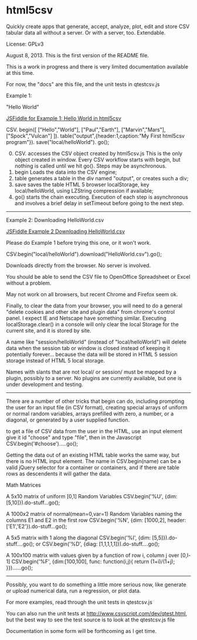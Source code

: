 html5csv
========

Quickly create apps that generate, accept, analyze, plot, edit and store CSV tabular data all without a server.  Or with a server, too.  Extendable.

License: GPLv3

August 8, 2013. This is the first version of the README file.  

This is a work in progress and there is very limited documentation available
at this time.  

For now, the "docs" are this file, and the unit tests in qtestcsv.js

Example 1:

"Hello World"  

<a href="http://jsfiddle.net/DrPaulBrewer/zHN7g/">JSFiddle for Example 1: Hello World in html5csv</a>

CSV.
  begin([
   ["Hello","World"],
   ["Paul","Earth"],
   ["Marvin","Mars"],
   ["Spock","Vulcan"]
         ]).
  table("output",{header:1,caption:"My First html5csv program"}).
  save("local/helloWorld").
  go();

0. CSV. accesses the CSV object created by html5csv.js  This is the only object
created in window. Every CSV workflow starts with begin, but nothing is called
until we hit go(). Steps may be asynchronous. 
1. begin Loads the data into the CSV engine;
2. table generates a table in the div named "output", or creates such a div;
3. save saves the table HTML 5 browser localStorage, key local/helloWorld, 
using LZString compression if available; 
4. go() starts the chain executing.  Execution of each step is asynchronous
and involves a brief delay in setTimeout before going to the next step.

<hr />

Example 2: Downloading HelloWorld.csv

<a href="http://jsfiddle.net/DrPaulBrewer/dzPZP/">JSFiddle Example 2 Downloading HelloWorld.csv</a>

Please do Example 1 before trying this one, or it won't work.

CSV.begin("local/helloWorld").download("HelloWorld.csv").go();

Downloads directly from the browser.  No server is involved. 

You should be able to send the CSV file to OpenOffice Spreadsheet or Excel
without a problem.

May not work on all browsers, but recent Chrome and Firefox seem ok.

Finally, to clear the data from your browser, you will need to do a general 
"delete cookies and other site and plugin data" from chrome's control panel.
I expect IE and Netscape have something similar.  Executing localStorage.clear()
in a console will only clear the local Storage for the current site, and it is
stored by site.

A name like "session/helloWorld" (instead of "local/helloWorld") will delete
data when the session tab or window is closed instead of keeping it potentially
forever... because the data will be stored in HTML 5 session storage instead
of HTML 5 local storage.  

Names with slants that are not local/ or session/ must be mapped by a plugin,
possibly to a server.  No plugins are currently available, but one is under
development and testing.

<hr />

There are a number of other tricks that begin can do, including prompting the
user for an input file (in CSV format), creating special arrays of uniform
or normal random variables, arrays prefilled with zero, a number, or
a diagonal, or generated by a user supplied function.

to get a file of CSV data from the user
  in the HTML, use an input element give it id "choose" and type "file",
  then in the Javascript
     CSV.begin('#choose').....go();

Getting the data out of an existing HTML table works the same way,
but there is no HTML input element.  The name in CSV.begin(name) can be
a valid jQuery selector for a container or containers, and if there are 
table rows as descendents it will gather the data.

Math Matrices

A 5x10 matrix of uniform [0,1] Random Variables
  CSV.begin('%U', {dim: [5,10]}).do-stuff...go();

A 1000x2 matrix of normal(mean=0,var=1) Random Variables
naming the columns E1 and E2 in the first row
  CSV.begin('%N', {dim: [1000,2], header:['E1','E2'}).do-stuff...go();

A 5x5 matrix with 1 along the diagonal
  CSV.begin('%I', {dim: [5,5]}).do-stuff....go();
or
  CSV.begin('%D', {diag: [1,1,1,1,1]}).do-stuff....go();

A 100x100 matrix with values given by a function of row i, column j over [0,l-1]
  CSV.begin('%F', {dim:[100,100], func: function(i,j){ return (1+i)/(1+j); }})......go();

<hr />

Possibly, you want to do something a little more serious now,
like generate or upload numerical data, run a regression, or plot data. 

For more examples, read through the unit tests in qtestcsv.js

You can also run the unit tests at http://www.csvscript.com/dev/qtest.html,
but the best way to see the test source is to look at the qtestcsv.js file

Documentation in some form will be forthcoming as I get time.

